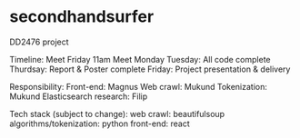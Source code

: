 # secondhandsurfer
DD2476 project

Timeline:
    Meet Friday 11am
    Meet Monday
    Tuesday: All code complete
    Thurdsay: Report & Poster complete
    Friday: Project presentation & delivery

Responsibility:
    Front-end: Magnus
    Web crawl: Mukund
    Tokenization: Mukund 
    Elasticsearch research: Filip

Tech stack (subject to change):
    web crawl: beautifulsoup
    algorithms/tokenization: python
    front-end: react
    
    
